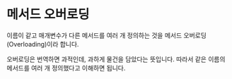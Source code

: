 # 메서드 오버로딩

이름이 같고 매개변수가 다른 메서드를 여러 개 정의하는 것을 메서드 오버로딩(Overloading)이라 합니다.

오버로딩은 번역하면 과적인데, 과하게 물건을 담았다는 뜻입니다. 따라서 같은 이름의 메서드를 여러 개 정의했다고 이해하면 됩니다.

